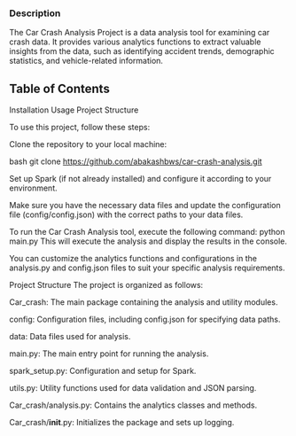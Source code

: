 ### Description

The Car Crash Analysis Project is a data analysis tool for examining car crash data. It provides various analytics functions to extract valuable insights from the data, such as identifying accident trends, demographic statistics, and vehicle-related information.

## Table of Contents
Installation
Usage
Project Structure



<!-- Installation -->
To use this project, follow these steps:

Clone the repository to your local machine:

bash
git clone https://github.com/abakashbws/car-crash-analysis.git

<!-- Install the required dependencies: -->
Set up Spark (if not already installed) and configure it according to your environment.

Make sure you have the necessary data files and update the configuration file (config/config.json) with the correct paths to your data files.

<!-- Usage -->
To run the Car Crash Analysis tool, execute the following command:
python main.py
This will execute the analysis and display the results in the console.

You can customize the analytics functions and configurations in the analysis.py and config.json files to suit your specific analysis requirements.

Project Structure
The project is organized as follows:

Car_crash: The main package containing the analysis and utility modules.

config: Configuration files, including config.json for specifying data paths.

data: Data files used for analysis.

main.py: The main entry point for running the analysis.

spark_setup.py: Configuration and setup for Spark.

utils.py: Utility functions used for data validation and JSON parsing.

Car_crash/analysis.py: Contains the analytics classes and methods.

Car_crash/__init__.py: Initializes the package and sets up logging.
